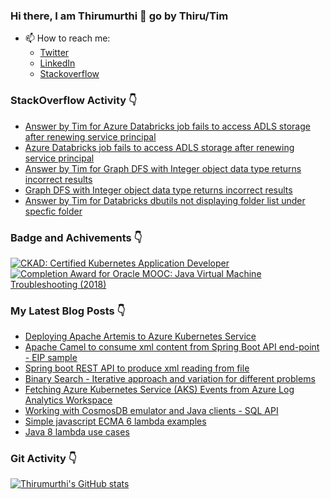 ### Hi there, I am Thirumurthi 👋 go by Thiru/Tim

- 📫 How to reach me: 
  - [Twitter](https://twitter.com/sthirumurthi)
  - [LinkedIn](https://www.linkedin.com/in/thirumurthis/)
  - [Stackoverflow](https://stackoverflow.com/users/3192775/tim)

### StackOverflow Activity 👇
<!-- STACKOVERFLOW:START -->
- [Answer by Tim for Azure Databricks job fails to access ADLS storage after renewing service principal](https://stackoverflow.com/questions/70887371/azure-databricks-job-fails-to-access-adls-storage-after-renewing-service-princip/70888672#70888672)
- [Azure Databricks job fails to access ADLS storage after renewing service principal](https://stackoverflow.com/questions/70887371/azure-databricks-job-fails-to-access-adls-storage-after-renewing-service-princip)
- [Answer by Tim for Graph DFS with Integer object data type returns incorrect results](https://stackoverflow.com/questions/70817859/graph-dfs-with-integer-object-data-type-returns-incorrect-results/70854806#70854806)
- [Graph DFS with Integer object data type returns incorrect results](https://stackoverflow.com/questions/70817859/graph-dfs-with-integer-object-data-type-returns-incorrect-results)
- [Answer by Tim for Databricks dbutils not displaying folder list under specfic folder](https://stackoverflow.com/questions/70469975/databricks-dbutils-not-displaying-folder-list-under-specfic-folder/70470063#70470063)
<!-- STACKOVERFLOW:END -->

### Badge and Achivements 👇
<!--START_SECTION:badges-->

[![CKAD: Certified Kubernetes Application Developer](https://images.credly.com/size/110x110/images/f88d800c-5261-45c6-9515-0458e31c3e16/ckad_from_cncfsite.png)](http://www.credly.com/badges/7164445a-41e5-4412-9ed3-d29cbe65f536 "CKAD: Certified Kubernetes Application Developer")
[![Completion Award for Oracle MOOC: Java Virtual Machine Troubleshooting (2018)](https://images.credly.com/size/110x110/images/005a363c-b0a4-4f8a-85a3-64eafb7ad690/jvm.png)](http://www.credly.com/badges/cc359454-dbbb-410f-9b8a-2cf0f15dfe9d "Completion Award for Oracle MOOC: Java Virtual Machine Troubleshooting (2018)")
<!--END_SECTION:badges-->

### My Latest Blog Posts 👇
<!-- HASHNODE_BLOG:START -->
- [Deploying Apache Artemis to Azure Kubernetes Service](https://thirumurthi.hashnode.dev/deploying-apache-artemis-to-azure-kubernetes-service-ckz22eh4i037eifs107t5d3az)
- [Apache Camel to consume xml content from Spring Boot API end-point - EIP sample](https://thirumurthi.hashnode.dev/apache-camel-to-consume-xml-content-from-spring-boot-api-end-point-eip-sample-ckz21ked60dyfmjs1dudi5syp)
- [Spring boot REST API to produce xml reading from file](https://thirumurthi.hashnode.dev/spring-boot-rest-api-to-produce-xml-reading-from-file-ckz1y6nsk02k4ifs1gb4m62q2)
- [Binary Search - Iterative approach and variation for different problems](https://thirumurthi.hashnode.dev/binary-search-iterative-approach-and-variation-for-different-problems-ckytr3lfy0qag66s1gzmpb1xz)
- [Fetching Azure Kubernetes Service (AKS) Events from Azure Log Analytics Workspace](https://thirumurthi.hashnode.dev/fetching-azure-kubernetes-service-aks-events-from-azure-log-analytics-workspace-ckyjp1w3701wo7js1b00c324t)
- [Working with CosmosDB emulator and Java clients - SQL API](https://thirumurthi.hashnode.dev/working-with-cosmosdb-emulator-and-java-clients-sql-api-ckycjxz9800cap8s1f6esdp1q)
- [Simple javascript ECMA 6 lambda examples](https://thirumurthi.hashnode.dev/simple-javascript-ecma-6-lambda-examples-ckyc90f1t01n9tcs16vrp0ulj)
- [Java 8 lambda use cases](https://thirumurthi.hashnode.dev/java-8-lambda-use-cases-ckyc6xb1d01f9sbs1h9dv13uc)
<!-- HASHNODE_BLOG:END -->

### Git Activity 👇

[![Thirumurthi's GitHub stats](https://github-readme-stats.vercel.app/api?username=thirumurthis&show_icons=true&theme=radical)](https://github.com/anuraghazra/github-readme-stats)


<!--
**thirumurthis/thirumurthis** is a ✨ _special_ ✨ repository because its `README.md` (this file) appears on your GitHub profile.

Here are some ideas to get you started:

- 🔭 I’m currently working on ...
- 🌱 I’m currently learning ...
- 👯 I’m looking to collaborate on ...
- 🤔 I’m looking for help with ...
- 💬 Ask me about ...
- 📫 How to reach me: ...
- 😄 Pronouns: ...
- ⚡ Fun fact: ...
-->

